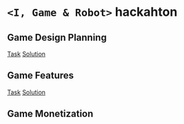 #  `<I, Game & Robot>` hackahton

## Game Design Planning

[Task](https://gitcoin.co/issue/29356)
[Solution](https://github.com/agwisniewska/i-game-robot/blob/main/%5BDESIGN%20PLANNING%5D.pdf)

## Game Features


[Task]()
[Solution](https://github.com/agwisniewska/i-game-robot/blob/main/%5BDESIGN%20GAME%20FEATURES%5D.pdf)


## Game Monetization
